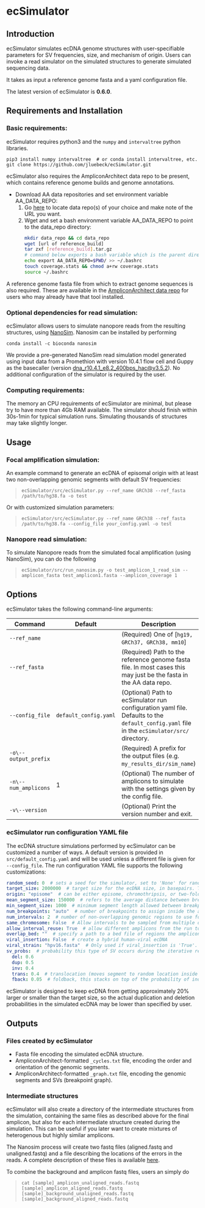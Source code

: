 # ecSimulator

## Introduction
ecSimulator simulates ecDNA genome structures with user-specifiable parameters for SV frequencies, size, and mechanism
of origin. Users can invoke a read simulator on the simulated structures to generate simulated sequencing data.

It takes as input a reference genome fasta and a yaml configuration file.

The latest version of ecSimulator is **0.6.0**.

## Requirements and Installation
### Basic requirements:
ecSimulator requires python3 and the `numpy` and `intervaltree` python libraries.

```shell
pip3 install numpy intervaltree  # or conda install intervaltree, etc.
git clone https://github.com/jluebeck/ecSimulator.git
```

ecSimulator also requires the AmpliconArchitect data repo to be present, which contains reference genome builds and genome annotations. 

- Download AA data repositories and set environment variable AA_DATA_REPO:
  1. Go [here](https://datasets.genepattern.org/?prefix=data/module_support_files/AmpliconArchitect/) to locate data repo(s) of your choice and make note of the URL you want.
  2. Wget and set a bash environment variable AA_DATA_REPO to point to the data_repo directory:
      ```bash
      mkdir data_repo && cd data_repo
      wget [url of reference_build]
      tar zxf [reference_build].tar.gz
      # command below exports a bash variable which is the parent directory of the individual data repos
      echo export AA_DATA_REPO=$PWD/ >> ~/.bashrc 
      touch coverage.stats && chmod a+rw coverage.stats
      source ~/.bashrc
      ```

A reference genome fasta file from which to extract genome sequences is also required.
These are available in the [AmpliconArchitect data repo](https://datasets.genepattern.org/?prefix=data/module_support_files/AmpliconArchitect/) for users who may already have that tool installed.

### Optional dependencies for read simulation:

ecSimulator allows users to simulate nanopore reads from the resulting structures, using [NanoSim](https://github.com/bcgsc/NanoSim).
Nanosim can be installed by performing
```shell
conda install -c bioconda nanosim
```

We provide a pre-generated NanoSim read simulation model generated using input data from a Promethion with version 10.4.1 flow cell and Guppy as the basecaller (version dna_r10.4.1_e8.2_400bps_hac@v3.5.2).
No additional configuration of the simulator is required by the user.

### Computing requirements:
The memory an CPU requirements of ecSimulator are minimal, but please try to have more than 4Gb RAM available. The simulator should finish within 30s-1min for typical simulation runs.
Simulating thousands of structures may take slightly longer.

## Usage
### Focal amplification simulation:
An example command to generate an ecDNA of episomal origin with at least two non-overlapping genomic segments
with default SV frequencies:
>`ecSimulator/src/ecSimulator.py --ref_name GRCh38 --ref_fasta /path/to/hg38.fa -o test`

Or with customized simulation parameters:
>`ecSimulator/src/ecSimulator.py --ref_name GRCh38 --ref_fasta /path/to/hg38.fa --config_file your_config.yaml -o test`

### Nanopore read simulation:

To simulate Nanopore reads from the simulated focal amplification (using NanoSim), you can do the following
>`ecSimulator/src/run_nanosim.py -o test_amplicon_1_read_sim --amplicon_fasta test_amplicon1.fasta --amplicon_coverage 1`

## Options
ecSimulator takes the following command-line arguments:

| Command              | Default               | Description                                                                                                                                 |
|----------------------|-----------------------|---------------------------------------------------------------------------------------------------------------------------------------------|
| `--ref_name`         |                       | (Required) One of [`hg19, GRCh37, GRCh38, mm10`]                                                                                            | 
| `--ref_fasta`        |                       | (Required) Path to the reference genome fasta file. In most cases this may just be the fasta in the AA data repo.                           |
| `--config_file`      | `default_config.yaml` | (Optional) Path to ecSimulator run configuration yaml file. Defaults to the `default_config.yaml` file in the `ecSimulator/src/` directory. |
| `-o\--output_prefix` |                       | (Required) A prefix for the output files (e.g. `my_results_dir/sim_name`)                                                                   |
| `-n\--num_amplicons` | 1                     | (Optional) The number of amplicons to simulate with the settings given by the config file.                                                  |
| `-v\--version`       |                       | (Optional) Print the version number and exit.                                                                                               |

   
### ecSimulator run configuration YAML file
The ecDNA structure simulations performed by ecSimulator can be customized a number of ways. A default version is provided in 
`src/default_config.yaml` and will be used unless a different file is given for `--config_file`. The run configuration YAML file supports the following customizations:

```yaml
random_seed: 0  # sets a seed for the simulator, set to 'None' for random seed.
target_size: 2000000  # target size for the ecDNA size, in basepairs. Target size is approximate due to duplications and deletions.
origin: "episome"  # can be either episome, chromothripsis, or two-foldback.
mean_segment_size: 150000  # refers to the average distance between breakpoints.
min_segment_size: 1000  # minimum segment length allowed between breakpoints
num_breakpoints: "auto"  # number of breakpoints to assign inside the amplicon (approximate). 
num_intervals: 2  # number of non-overlapping genomic regions to use for the amplicon. Breakpoints will be assigned within these larger intervals. Recommend setting to "auto" if origin is not "episome".
same_chromosome: False  # Allow intervals to be sampled from multiple different chromosomes (if num_intervals > 1).
allow_interval_reuse: True  # allow different amplicons from the run to re-use some of the same genomic coordinates.
overlap_bed: ""  # specify a path to a bed file of regions the amplicon must overlap.
viral_insertion: False  # create a hybrid human-viral ecDNA
viral_strain: "hpv16.fasta"  # Only used if viral_insertion is 'True'. Specify the name of the viral strain to be used from the oncoviruses directory.
sv_probs:  # probability this type of SV occurs during the iterative rearrangement process.
  del: 0.6
  dup: 0.5
  inv: 0.4
  trans: 0.4  # translocation (moves segment to random location inside amplicon)
  fback: 0.05  # foldback, this stacks on top of the probability of independently getting both a dup and inv at the same time.

```

ecSimulator is designed to keep ecDNA from getting approximately 20% larger or smaller than the target size, so the actual duplication and deletion probabilities in the simulated ecDNA may be lower than specified by user. 

## Outputs

### Files created by ecSimulator
* Fasta file encoding the simulated ecDNA structure.
* AmpliconArchitect-formatted `_cycles.txt` file, encoding the order and orientation of the genomic segments.
* AmpliconArchitect-formatted `_graph.txt` file, encoding the genomic segments and SVs (breakpoint graph).

### Intermediate structures
ecSimulator will also create a directory of the intermediate structures from the simulation, containing the same files as described above for the final amplicon, but also for each intermediate structure created during the simulation.
This can be useful if you later want to create mixtures of heterogenous but highly similar amplicons.

The Nanosim process will create two fastq files (aligned.fastq and unaligned.fastq) and a file describing the locations of the errors in the reads. A complete description of these files is available [here](https://github.com/bcgsc/NanoSim#2-simulation-stage-1).

To combine the background and amplicon fastq files, users an simply do
>`cat [sample]_amplicon_unaligned_reads.fastq [sample]_amplicon_aligned_reads.fastq
[sample]_background_unaligned_reads.fastq [sample]_background_aligned_reads.fastq`
